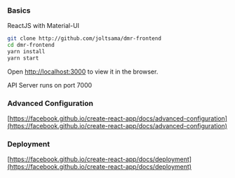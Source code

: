 ### Basics

ReactJS with Material-UI

```sh
git clone http://github.com/joltsama/dmr-frontend
cd dmr-frontend
yarn install
yarn start
```

Open [http://localhost:3000](http://localhost:3000) to view it in the browser.

API Server runs on port 7000

### Advanced Configuration

[https://facebook.github.io/create-react-app/docs/advanced-configuration](https://facebook.github.io/create-react-app/docs/advanced-configuration)

### Deployment

[https://facebook.github.io/create-react-app/docs/deployment](https://facebook.github.io/create-react-app/docs/deployment)
